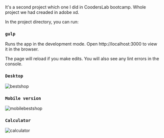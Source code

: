 It's a second project which one I did in CoodersLab bootcamp. Whole project we had creaded in adobe xd.

In the project directory, you can run:

### `gulp`
Runs the app in the development mode.
Open http://localhost:3000 to view it in the browser.

The page will reload if you make edits.
You will also see any lint errors in the console.

### `Desktop`

![bestshop](https://user-images.githubusercontent.com/66370279/91751876-c0907a00-ebc5-11ea-85f5-f0028d8aa05f.png)

### `Mobile version`

![mobilebestshop](https://user-images.githubusercontent.com/66370279/91751998-f46b9f80-ebc5-11ea-8cf2-bd8ff463cfba.png)

### `Calculator`

![calculator](https://user-images.githubusercontent.com/66370279/91751940-da31c180-ebc5-11ea-90cd-196797d77ac7.gif)

